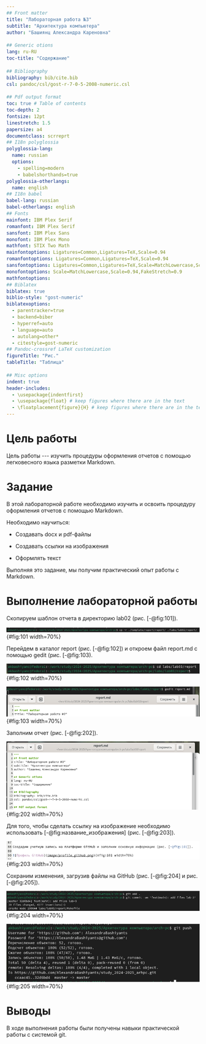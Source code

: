 ```yaml
---
## Front matter
title: "Лабораторная работа №3"
subtitle: "Архитектура компьютера"
author: "Башиянц Александра Кареновна"

## Generic otions
lang: ru-RU
toc-title: "Содержание"

## Bibliography
bibliography: bib/cite.bib
csl: pandoc/csl/gost-r-7-0-5-2008-numeric.csl

## Pdf output format
toc: true # Table of contents
toc-depth: 2
fontsize: 12pt
linestretch: 1.5
papersize: a4
documentclass: scrreprt
## I18n polyglossia
polyglossia-lang:
  name: russian
  options:
	- spelling=modern
	- babelshorthands=true
polyglossia-otherlangs:
  name: english
## I18n babel
babel-lang: russian
babel-otherlangs: english
## Fonts
mainfont: IBM Plex Serif
romanfont: IBM Plex Serif
sansfont: IBM Plex Sans
monofont: IBM Plex Mono
mathfont: STIX Two Math
mainfontoptions: Ligatures=Common,Ligatures=TeX,Scale=0.94
romanfontoptions: Ligatures=Common,Ligatures=TeX,Scale=0.94
sansfontoptions: Ligatures=Common,Ligatures=TeX,Scale=MatchLowercase,Scale=0.94
monofontoptions: Scale=MatchLowercase,Scale=0.94,FakeStretch=0.9
mathfontoptions:
## Biblatex
biblatex: true
biblio-style: "gost-numeric"
biblatexoptions:
  - parentracker=true
  - backend=biber
  - hyperref=auto
  - language=auto
  - autolang=other*
  - citestyle=gost-numeric
## Pandoc-crossref LaTeX customization
figureTitle: "Рис."
tableTitle: "Таблица"

## Misc options
indent: true
header-includes:
  - \usepackage{indentfirst}
  - \usepackage{float} # keep figures where there are in the text
  - \floatplacement{figure}{H} # keep figures where there are in the text
---
```


# Цель работы

Цель работы --- изучить процедуры оформления отчетов с помощью легковесного
языка разметки Markdown.

# Задание

В этой лабораторной работе необходимо изучить и освоить процедуру оформления отчетов с помощью Markdown.

Необходимо научиться:

* Создавать docx и pdf-файлы

* Создавать ссылки на изображения

* Оформлять текст

Выполняя это задание, мы получим практический опыт работы с Markdown.



# Выполнение лабораторной работы


Скопируем шаблон отчета в директорию lab02 (рис. [-@fig:101]).

![Копирование шаблона](image/cp.png){#fig:101 width=70%}


Перейдем в каталог report (рис. [-@fig:102]) и откроем файл report.md с помощью gedit (рис. [-@fig:103).

![Переход в каталог report](image/cd_report.png){#fig:102 width=70%}

![Открытие файла report.md](image/gedit.png){#fig:103 width=70%}

Заполним отчет (рис. [-@fig:202]).

![Заполнение отчета](image/filling02.png){#fig:202 width=70%}


Для того, чтобы сделать ссылку на изображение необходимо использовать [-@fig:название_изображения] (рис. [-@fig:203]).

![Ссылка на изображение](image/links.png){#fig:203 width=70%}

Сохраним изменения, загрузив файлы на GitHub (рис. [-@fig:204] и рис. [-@fig:205]).

![git add, git commit](image/git_add_commit.png){#fig:204 width=70%}

![git push](image/git_push.png){#fig:205 width=70%}

# Выводы

В ходе выполнения работы были получены навыки практической работы с системой git.



